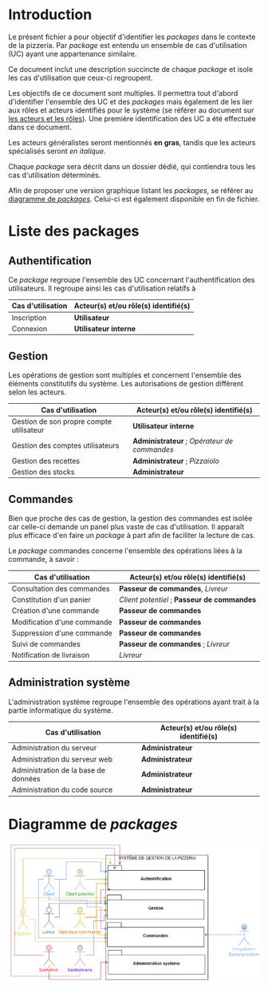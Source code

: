 # Introduction

Le présent fichier a pour objectif d'identifier les *packages* dans le contexte de la pizzeria. Par *package* est entendu un ensemble de cas d'utilisation (UC) ayant une appartenance similaire.

Ce document inclut une description succincte de chaque *package* et isole les cas d'utilisation que ceux-ci regroupent.

Les objectifs de ce document sont multiples. Il permettra tout d'abord d'identifier l'ensemble des UC et des *packages* mais également de les lier aux rôles et acteurs identifiés pour le système (se référer au document sur [les acteurs et les rôles](../acteurs/acteurs-rôles.md)). Une première identification des UC a été effectuée dans ce document.

Les acteurs généralistes seront mentionnés **en gras**, tandis que les acteurs spécialisés seront *en italique*.

Chaque *package* sera décrit dans un dossier dédié, qui contiendra tous les cas d'utilisation déterminés.

Afin de proposer une version graphique listant les *packages*, se référer au [diagramme de *packages*](../diagrammes/diag-packages.png). Celui-ci est également disponible en fin de fichier.

# Liste des packages

## Authentification

Ce *package* regroupe l'ensemble des UC concernant l'authentification des utilisateurs. Il regroupe ainsi les cas d'utilisation relatifs à

| Cas d'utilisation | Acteur(s) et/ou rôle(s) identifié(s) |
|-------------------|--------------------------------------|
| Inscription       | **Utilisateur**                      |
| Connexion         | **Utilisateur interne**              |

## Gestion

Les opérations de gestion sont multiples et concernent l'ensemble des éléments constitutifs du système. Les autorisations de gestion diffèrent selon les acteurs.

| Cas d'utilisation                        | Acteur(s) et/ou rôle(s) identifié(s)          |
|------------------------------------------|-----------------------------------------------|
| Gestion de son propre compte utilisateur | **Utilisateur interne**                       |
| Gestion des comptes utilisateurs         | **Administrateur** ; *Opérateur de commandes* |
| Gestion des recettes                     | **Administrateur** ; *Pizzaiolo*              |
| Gestion des stocks                       | **Administrateur**                            |

## Commandes

Bien que proche des cas de gestion, la gestion des commandes est isolée car celle-ci demande un panel plus vaste de cas d'utilisation. Il apparaît plus efficace d'en faire un *package* à part afin de faciliter la lecture de cas.

Le *package* commandes concerne l'ensemble des opérations liées à la commande, à savoir :

| Cas d'utilisation           | Acteur(s) et/ou rôle(s) identifié(s)          |
|-----------------------------|-----------------------------------------------|
| Consultation des commandes  | **Passeur de commandes**, *Livreur*           |
| Constitution d'un panier    | *Client potentiel* ; **Passeur de commandes** |
| Création d'une commande     | **Passeur de commandes**                      |
| Modification d'une commande | **Passeur de commandes**                      |
| Suppression d'une commande  | **Passeur de commandes**                      |
| Suivi de commandes          | **Passeur de commandes** ; *Livreur*          |
| Notification de livraison   | *Livreur*

## Administration système

L'administration système regroupe l'ensemble des opérations ayant trait à la partie informatique du système.

| Cas d'utilisation                    | Acteur(s) et/ou rôle(s) identifié(s) |
|--------------------------------------|--------------------------------------|
| Administration du serveur            | **Administrateur**                   |
| Administration du serveur web        | **Administrateur**                   |
| Administration de la base de données | **Administrateur**                   |
| Administration du code source        | **Administrateur**                   |


# Diagramme de *packages*

![diagramme de *packages*](../diagrammes/diag-packages.png)
